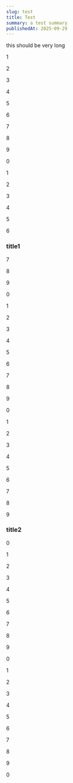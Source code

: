 ```yaml
---
slug: test
title: Test
summary: a test summary
publishedAt: 2025-09-29
---
```


this should be very long

1

2

3

4

5

6

7

8

9

0

1

2

3

4

5

6

### title1

7

8

9

0

1

2

3

4

5

6

7

8

9

0

1

2

3

4

5

6

7

8

9

### title2

0

1

2

3

4

5

6

7

8

9

0

1

2

3

4

5

6

7

8

9

0
